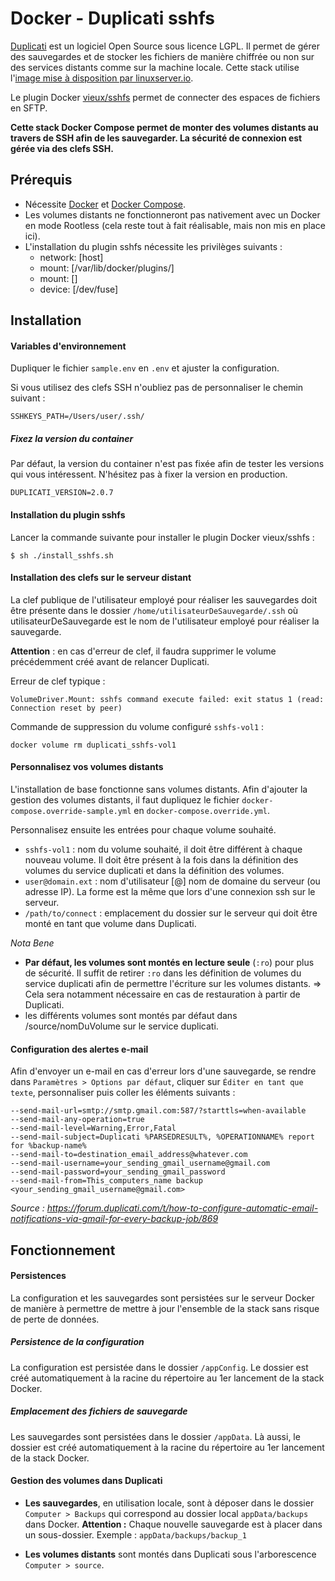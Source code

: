 # Docker - Duplicati sshfs

[Duplicati](https://www.duplicati.com/) est un logiciel Open Source sous licence LGPL. Il permet de gérer des sauvegardes et de stocker les fichiers de manière chiffrée ou non sur des services distants comme sur la machine locale.
Cette stack utilise l'[image mise à disposition par linuxserver.io](https://hub.docker.com/r/linuxserver/duplicati).

Le plugin Docker [vieux/sshfs](vieux/sshfs) permet de connecter des espaces de fichiers en SFTP.

**Cette stack Docker Compose permet de monter des volumes distants au travers de SSH afin de les sauvegarder. La sécurité de connexion est gérée via des clefs SSH.**



## Prérequis

- Nécessite [Docker](https://www.docker.com) et [Docker Compose](https://docs.docker.com/compose/).
- Les volumes distants ne fonctionneront pas nativement avec un Docker en mode Rootless (cela reste tout à fait réalisable, mais non mis en place ici).
- L'installation du plugin sshfs nécessite les privilèges suivants :
  - network: [host]
  - mount: [/var/lib/docker/plugins/]
  - mount: []
  - device: [/dev/fuse]



## Installation

#### Variables d'environnement

Dupliquer le fichier ```sample.env``` en ```.env``` et ajuster la configuration.

Si vous utilisez des clefs SSH n'oubliez pas de personnaliser le chemin suivant :

```shell
SSHKEYS_PATH=/Users/user/.ssh/
```

##### Fixez la version du container

Par défaut, la version du container n'est pas fixée afin de tester les versions qui vous intéressent. N'hésitez pas à fixer la version en production.

```shell
DUPLICATI_VERSION=2.0.7
```

#### Installation du plugin sshfs

Lancer la commande suivante pour installer le plugin Docker vieux/sshfs :

```shell
$ sh ./install_sshfs.sh
```

#### Installation des clefs sur le serveur distant

La clef publique de l'utilisateur employé pour réaliser les sauvegardes doit être présente dans le dossier ``/home/utilisateurDeSauvegarde/.ssh`` où utilisateurDeSauvegarde est le nom de l'utilisateur employé pour réaliser la sauvegarde.

**Attention** : en cas d'erreur de clef, il faudra supprimer le volume précédemment créé avant de relancer Duplicati.

Erreur de clef typique :

```shell
VolumeDriver.Mount: sshfs command execute failed: exit status 1 (read: Connection reset by peer)
```

Commande de suppression du volume configuré ``sshfs-vol1`` :

```shell
docker volume rm duplicati_sshfs-vol1
```

#### Personnalisez vos volumes distants

L'installation de base fonctionne sans volumes distants. Afin d'ajouter la gestion des volumes distants, il faut dupliquez le fichier ```docker-compose.override-sample.yml``` en ```docker-compose.override.yml```.

Personnalisez ensuite les entrées pour chaque volume souhaité.

- ``sshfs-vol1`` : nom du volume souhaité, il doit être différent à chaque nouveau volume. Il doit être présent à la fois dans la définition des volumes du service duplicati et dans la définition des volumes.
- ``user@domain.ext`` : nom d'utilisateur [@] nom de domaine du serveur (ou adresse IP). La forme est la même que lors d'une connexion ssh sur le serveur.
- ``/path/to/connect`` : emplacement du dossier sur le serveur qui doit être monté en tant que volume dans Duplicati.

*Nota Bene*

- **Par défaut, les volumes sont montés en lecture seule** (``:ro``) pour plus de sécurité. Il suffit de retirer ``:ro`` dans les définition de volumes du service duplicati afin de permettre l'écriture sur les volumes distants.
  => Cela sera notamment nécessaire en cas de restauration à partir de Duplicati.
- les différents volumes sont montés par défaut dans /source/nomDuVolume sur le service duplicati.

#### Configuration des alertes e-mail

Afin d'envoyer un e-mail en cas d'erreur lors d'une sauvegarde, se rendre dans ``Paramètres > Options par défaut``, cliquer sur ``Éditer en tant que texte``, personnaliser puis coller les éléments suivants :

```shell
--send-mail-url=smtp://smtp.gmail.com:587/?starttls=when-available
--send-mail-any-operation=true
--send-mail-level=Warning,Error,Fatal
--send-mail-subject=Duplicati %PARSEDRESULT%, %OPERATIONNAME% report for %backup-name%
--send-mail-to=destination_email_address@whatever.com
--send-mail-username=your_sending_gmail_username@gmail.com
--send-mail-password=your_sending_gmail_password
--send-mail-from=This_computers_name backup <your_sending_gmail_username@gmail.com>
```

*Source : https://forum.duplicati.com/t/how-to-configure-automatic-email-notifications-via-gmail-for-every-backup-job/869*

## Fonctionnement

#### Persistences

La configuration et les sauvegardes sont persistées sur le serveur Docker de manière à permettre de mettre à jour l'ensemble de la stack sans risque de perte de données.

##### Persistence de la configuration

La configuration est persistée dans le dossier ``/appConfig``. Le dossier est créé automatiquement à la racine du répertoire au 1er lancement de la stack Docker.

##### Emplacement des fichiers de sauvegarde

Les sauvegardes sont persistées dans le dossier ``/appData``. Là aussi, le dossier est créé automatiquement à la racine du répertoire au 1er lancement de la stack Docker.

#### Gestion des volumes dans Duplicati

- **Les sauvegardes**, en utilisation locale, sont à déposer dans le dossier ``Computer > Backups`` qui correspond au dossier local ``appData/backups`` dans Docker. 
  **Attention :** Chaque nouvelle sauvegarde est à placer dans un sous-dossier. 
  Exemple : ``appData/backups/backup_1``

- **Les volumes distants** sont montés dans Duplicati sous l'arborescence ``Computer > source``.